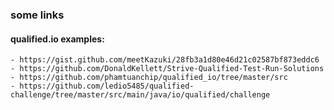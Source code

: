 ### some links

#### qualified.io examples: 
    - https://gist.github.com/meetKazuki/28fb3a1d80e46d21c02587bf873eddc6
    - https://github.com/DonaldKellett/Strive-Qualified-Test-Run-Solutions
    - https://github.com/phamtuanchip/qualified_io/tree/master/src
    - https://github.com/ledio5485/qualified-challenge/tree/master/src/main/java/io/qualified/challenge